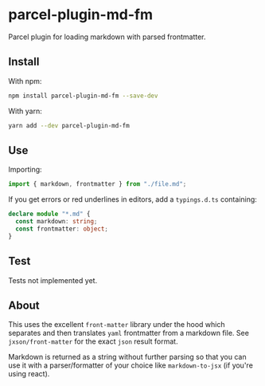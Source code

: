 # parcel-plugin-md-fm

Parcel plugin for loading markdown with parsed frontmatter.

## Install

With npm:

```bash
npm install parcel-plugin-md-fm --save-dev
```

With yarn:

```bash
yarn add --dev parcel-plugin-md-fm
```

## Use

Importing:

```js
import { markdown, frontmatter } from "./file.md";
```

If you get errors or red underlines in editors, add a `typings.d.ts` containing:

```ts
declare module "*.md" {
  const markdown: string;
  const frontmatter: object;
}
```

## Test

Tests not implemented yet.

## About

This uses the excellent `front-matter` library under the hood which separates and then translates `yaml` frontmatter from a markdown file. See `jxson/front-matter` for the exact `json` result format.

Markdown is returned as a string without further parsing so that you can use it with a parser/formatter of your choice like `markdown-to-jsx` (if you're using react).
